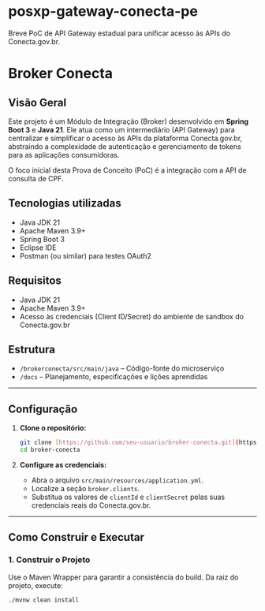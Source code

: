 # posxp-gateway-conecta-pe

Breve PoC de API Gateway estadual para unificar acesso às APIs do Conecta.gov.br.

# Broker Conecta

## Visão Geral

Este projeto é um Módulo de Integração (Broker) desenvolvido em **Spring Boot 3** e **Java 21**. Ele atua como um intermediário (API Gateway) para centralizar e simplificar o acesso às APIs da plataforma Conecta.gov.br, abstraindo a complexidade de autenticação e gerenciamento de tokens para as aplicações consumidoras.

O foco inicial desta Prova de Conceito (PoC) é a integração com a API de consulta de CPF.

## Tecnologias utilizadas
- Java JDK 21 
- Apache Maven 3.9+
- Spring Boot 3
- Eclipse IDE
- Postman (ou similar) para testes OAuth2

## Requisitos
- Java JDK 21 
- Apache Maven 3.9+
- Acesso às credenciais (Client ID/Secret) do ambiente de sandbox do Conecta.gov.br

## Estrutura
- `/brokerconecta/src/main/java` – Código-fonte do microserviço
- `/docs` – Planejamento, especificações e lições aprendidas

---

## Configuração

1.  **Clone o repositório:**
    ```bash
    git clone [https://github.com/seu-usuario/broker-conecta.git](https://github.com/seu-usuario/broker-conecta.git)
    cd broker-conecta
    ```

2.  **Configure as credenciais:**
    - Abra o arquivo `src/main/resources/application.yml`.
    - Localize a seção `broker.clients`.
    - Substitua os valores de `clientId` e `clientSecret` pelas suas credenciais reais do Conecta.gov.br.

---

## Como Construir e Executar

### 1. Construir o Projeto

Use o Maven Wrapper para garantir a consistência do build. Da raiz do projeto, execute:

```bash
./mvnw clean install

